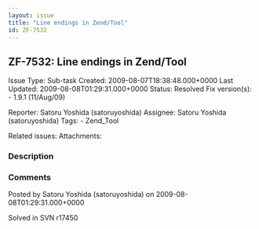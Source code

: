 ```yaml
---
layout: issue
title: "Line endings in Zend/Tool"
id: ZF-7532
---
```


ZF-7532: Line endings in Zend/Tool
----------------------------------

 Issue Type: Sub-task Created: 2009-08-07T18:38:48.000+0000 Last Updated: 2009-08-08T01:29:31.000+0000 Status: Resolved Fix version(s): - 1.9.1 (11/Aug/09)
 
 Reporter:  Satoru Yoshida (satoruyoshida)  Assignee:  Satoru Yoshida (satoruyoshida)  Tags: - Zend\_Tool
 
 Related issues: 
 Attachments: 
### Description

 

 

### Comments

Posted by Satoru Yoshida (satoruyoshida) on 2009-08-08T01:29:31.000+0000

Solved in SVN r17450

 

 